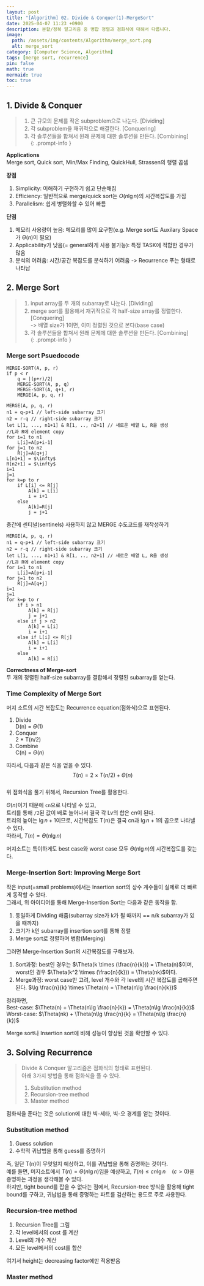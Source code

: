 ```yaml
---
layout: post
title: "[Algorithm] 02. Divide & Conquer(1)-MergeSort"
date: 2025-04-07 11:23 +0900
description: 분할/정복 알고리즘 중 병합 정렬과 점화식에 대해서 다룹니다.  
image:
  path: /assets/img/contents/Algorithm/merge_sort.png
  alt: merge_sort
category: [Computer Science, Algorithm]
tags: [merge sort, recurrence]
pin: false
math: true
mermaid: true
toc: true
---
```


## 1. Divide & Conquer  
> 1) 큰 규모의 문제를 작은 subproblem으로 나눈다. [Dividing]  
> 2) 각 subproblem을 재귀적으로 해결한다. [Conquering]  
> 3) 각 솔루션들을 합쳐서 원래 문제에 대한 솔루션을 만든다. [Combining]  
{: .prompt-info }  

**Applications**  
Merge sort, Quick sort, Min/Max Finding, QuickHull, Strassen의 행렬 곱셈  

**장점**  
1. Simplicity: 이해하기 구현하기 쉽고 단순해짐  
2. Efficiency: 일반적으로 merge/quick sort는 $O(n \lg n)$의 시간복잡도를 가짐  
3. Parallelism: 쉽게 병렬화할 수 있어 빠름  

**단점**  
1. 메모리 사용량이 높음: 메모리를 많이 요구함(e.g. Merge sort도 Auxilary Space가 $\Theta(n)$이 필요)  
2. Applicability가 낮음(= general하게 사용 불가능): 특정 TASK에 적합한 경우가 많음  
3. 분석의 어려움: 시간/공간 복잡도를 분석하기 어려움 -> Recurrence 푸는 형태로 나타남 

## 2. Merge Sort  
> 1) input array를 두 개의 subarray로 나눈다. [Dividing]  
> 2) merge sort를 활용해서 재귀적으로 각 half-size array를 정렬한다. [Conquering]  
>   -> 배열 size가 1이면, 이미 정렬된 것으로 본다(base case)  
> 3) 각 솔루션들을 합쳐서 원래 문제에 대한 솔루션을 만든다. [Combining]  
{: .prompt-info }  

### Merge sort Psuedocode  
```
MERGE-SORT(A, p, r)
if p < r
    q = |(p+r)/2|  
    MERGE-SORT(A, p, q)
    MERGE-SORT(A, q+1, r)
    MERGE(A, p, q, r)
```  

```
MERGE(A, p, q, r)
n1 = q-p+1 // left-side subarray 크기  
n2 = r-q // right-side subarray 크기  
let L[1, ..., n1+1] & R[1, .., n2+1] // 새로운 배열 L, R을 생성
//L과 R에 element copy
for i=1 to n1
    L[i]=A[p+i-1]
for j=1 to n2
    R[j]=A[q+j]
L[n1+1] = $\infty$
R[n2+1] = $\infty$  
i=1
j=1
for k=p to r
    if L[i] <= R[j]
        A[k] = L[i]
        i = i+1
    else
        A[k]=R[j]
        j = j+1
```  

중간에 센티널(sentinels) 사용하지 않고 MERGE 수도코드를 재작성하기  
```
MERGE(A, p, q, r)
n1 = q-p+1 // left-side subarray 크기  
n2 = r-q // right-side subarray 크기  
let L[1, ..., n1+1] & R[1, .., n2+1] // 새로운 배열 L, R을 생성
//L과 R에 element copy
for i=1 to n1
    L[i]=A[p+i-1]
for j=1 to n2
    R[j]=A[q+j]
i=1
j=1
for k=p to r
    if i > n1
        A[k] = R[j]
        j = j+1
    else if j > n2
        A[k] = L[i]
        i = i+1
    else if L[i] <= R[j]
        A[k] = L[i]
        i = i+1
    else
        A[k] = R[i]
```  

**Correctness of Merge-sort**  
두 개의 정렬된 half-size subarray를 결합해서 정렬된 subarray를 얻는다.  

### Time Complexity of Merge Sort  
머지 소트의 시간 복잡도는 Recurrence equation(점화식)으로 표현된다.  
1. Divide  
    D(n) = $\Theta(1)$  
2. Conquer  
    2 * T(n/2)  
3. Combine  
    C(n) = $\Theta(n)$  

따라서, 다음과 같은 식을 얻을 수 있다.  
$$T(n) = 2 \times T(n/2) + \Theta(n)$$  
위 점화식을 풀기 위해서, Recursion Tree를 활용한다.  

$\Theta(n)$이기 때문에 `cn`으로 나타낼 수 있고,  
트리를 통해 `/2`된 값이 배로 늘어나서 결국 각 Lv의 합은 cn이 된다.  
트리의 높이는 $\lg n + 1$이므로, 시간복잡도 T(n)은 결국 cn과 $\lg n + 1$의 곱으로 나타낼 수 있다.  
따라서, $T(n)=\Theta(n \lg n)$  

머지소트는 특이하게도 best case와 worst case 모두 $\Theta(n \lg n)$의 시간복잡도를 갖는다.  

### Merge-Insertion Sort: Improving Merge Sort  
작은 input(=small problems)에서는 Insertion sort의 상수 계수들이 실제로 더 빠르게 동작할 수 있다.  
그래서, 위 아이디어를 통해 Merge-Insertion Sort는 다음과 같은 동작을 함.  
1. 동일하게 Dividing 해줌(subarray size가 k가 될 때까지 == n/k subarray가 있을 때까지)  
2. 크기가 k인 subarray를 insertion sort를 통해 정렬  
3. Merge sort로 정렬하며 병합(Merging)  

그러면 Merge-Insertion Sort의 시간복잡도를 구해보자.  
1. Sort과정: best인 경우는 $\Theta(k \times (\frac{n}{k})) = \Theta(n)$이며, worst인 경우 $\Theta(k^2 \times (\frac{n}{k})) = \Theta(nk)$이다.  
2. Merge과정: worst case만 고려, level 개수와 각 level의 시간 복잡도를 곱해주면 된다. $\lg \frac{n}{k} \times \Theta(n) = \Theta(n\lg \frac{n}{k})$  

정리하면,  
Best-case: $\Theta(n) + \Theta(n\lg \frac{n}{k}) = \Theta(n\lg \frac{n}{k})$  
Worst-case: $\Theta(nk) + \Theta(n\lg \frac{n}{k} = \Theta(n\lg \frac{n}{k})$  

Merge sort나 Insertion sort에 비해 성능이 향상된 것을 확인할 수 있다.  

## 3. Solving Recurrence  
> Divide & Conquer 알고리즘은 점화식의 형태로 표현된다.  
> 아래 3가지 방법을 통해 점화식을 풀 수 있다.  
> 1. Substitution method  
> 2. Recursion-tree method  
> 3. Master method  

점화식을 푼다는 것은 solution에 대한 빅-세타, 빅-오 경계를 얻는 것이다.  

### Substitution method  
1. Guess solution  
2. 수학적 귀납법을 통해 guess를 증명하기  

즉, 일단 T(n)이 무엇일지 예상하고, 이를 귀납법을 통해 증명하는 것이다.  
예를 들면, 머지소트에서 $T(n)=\Theta(n \lg n)$임을 예상하고, $T(n) \leq cn \lg n \quad (c>0)$을 증명하는 과정을 생각해볼 수 있다.  
하지만, tight bound를 잡을 수 없다는 점에서, Recursion-tree 방식을 활용해 tight bound를 구하고, 귀납법을 통해 증명하는 파트를 검산하는 용도로 주로 사용한다.  

### Recursion-tree method  
1. Recursion Tree를 그림  
2. 각 level에서의 cost 를 계산  
3. Level의 개수 계산  
4. 모든 level에서의 cost를 합산  

여기서 height는 decreasing factor에만 적용받음  


### Master method  